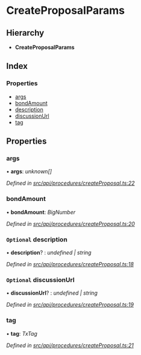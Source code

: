 # CreateProposalParams

## Hierarchy

* **CreateProposalParams**

## Index

### Properties

* [args](createproposalparams.md#args)
* [bondAmount](createproposalparams.md#bondamount)
* [description](createproposalparams.md#optional-description)
* [discussionUrl](createproposalparams.md#optional-discussionurl)
* [tag](createproposalparams.md#tag)

## Properties

### args

• **args**: _unknown\[\]_

_Defined in_ [_src/api/procedures/createProposal.ts:22_](https://github.com/PolymathNetwork/polymesh-sdk/blob/da32f46a/src/api/procedures/createProposal.ts#L22)

### bondAmount

• **bondAmount**: _BigNumber_

_Defined in_ [_src/api/procedures/createProposal.ts:20_](https://github.com/PolymathNetwork/polymesh-sdk/blob/da32f46a/src/api/procedures/createProposal.ts#L20)

### `Optional` description

• **description**? : _undefined \| string_

_Defined in_ [_src/api/procedures/createProposal.ts:18_](https://github.com/PolymathNetwork/polymesh-sdk/blob/da32f46a/src/api/procedures/createProposal.ts#L18)

### `Optional` discussionUrl

• **discussionUrl**? : _undefined \| string_

_Defined in_ [_src/api/procedures/createProposal.ts:19_](https://github.com/PolymathNetwork/polymesh-sdk/blob/da32f46a/src/api/procedures/createProposal.ts#L19)

### tag

• **tag**: _TxTag_

_Defined in_ [_src/api/procedures/createProposal.ts:21_](https://github.com/PolymathNetwork/polymesh-sdk/blob/da32f46a/src/api/procedures/createProposal.ts#L21)


